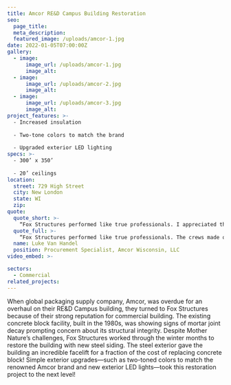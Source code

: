 ```yaml
---
title: Amcor RE&D Campus Building Restoration
seo:
  page_title:
  meta_description:
  featured_image: /uploads/amcor-1.jpg
date: 2022-01-05T07:00:00Z
gallery: 
  - image: 
      image_url: /uploads/amcor-1.jpg
      image_alt:
  - image: 
      image_url: /uploads/amcor-2.jpg
      image_alt:
  - image: 
      image_url: /uploads/amcor-3.jpg
      image_alt:
project_features: >-
  - Increased insulation
  
  - Two-tone colors to match the brand
  
  - Upgraded exterior LED lighting
specs: >-
  - 300’ x 350’
  
  - 20’ ceilings
location:
  street: 729 High Street
  city: New London
  state: WI
  zip:
quote:
  quote_short: >-
    “Fox Structures performed like true professionals. I appreciated their knowledge, professional advice, constant communication and continued commitment to work with us to meet our overall goal while staying within budget. I recommend Fox Structures with no hesitation.”
  quote_full: >-
    “Fox Structures performed like true professionals. The crews made ongoing efforts to ask questions rather than make assumptions. This project was during the winter/spring months and the cold weather was challenging, but they overcame it and kept the project moving as proposed and promised. I appreciated their knowledge, professional advice, constant communication and continued commitment to work with us to meet our overall goal while staying within budget. I recommend Fox Structures with no hesitation.”
  name: Luke Van Handel
  position: Procurement Specialist, Amcor Wisconsin, LLC
video_embed: >-

sectors:
  - Commercial
related_projects: 
---
```


When global packaging supply company, Amcor, was overdue for an overhaul on their RE&D Campus building, they turned to Fox Structures because of their strong reputation for commercial building. The existing concrete block facility, built in the 1980s, was showing signs of mortar joint decay prompting concern about its structural integrity. Despite Mother Nature’s challenges, Fox Structures worked through the winter months to restore the building with new steel siding. The steel exterior gave the building an incredible facelift for a fraction of the cost of replacing concrete block! Simple exterior upgrades—such as two-toned colors to match the renowned Amcor brand and new exterior LED lights—took this restoration project to the next level!

